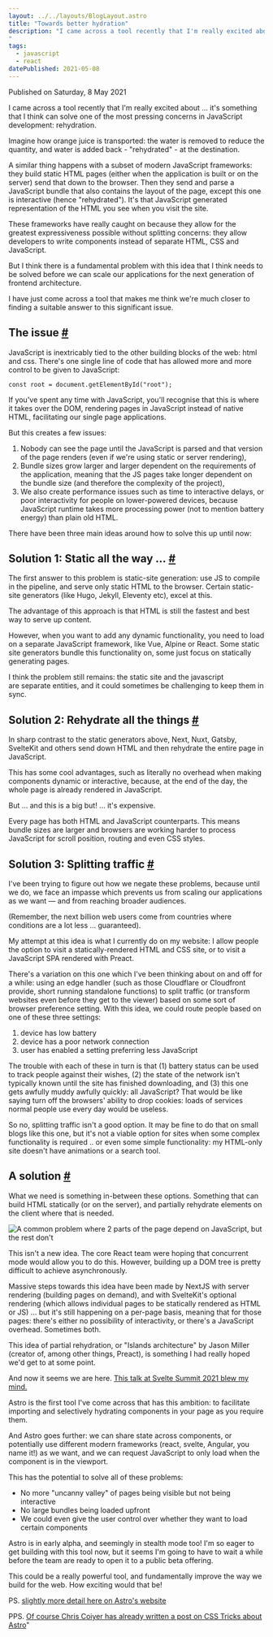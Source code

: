 ```yaml
---
layout: ../../layouts/BlogLayout.astro
title: "Towards better hydration"
description: "I came across a tool recently that I'm really excited about ... it's something that I think can solve one of the most pressing concerns in JavaScript development: rehydration.
"
tags: 
  - javascript
  - react
datePublished: 2021-05-08
---
```


Published on Saturday, 8 May 2021

I came across a tool recently that I'm really excited about ... it's something that I think can solve one of the most pressing concerns in JavaScript development: rehydration.

Imagine how orange juice is transported: the water is removed to reduce the quantity, and water is added back - "rehydrated" - at the destination.

A similar thing happens with a subset of modern JavaScript frameworks: they build static HTML pages (either when the application is built or on the server) send that down to the browser. Then they send and parse a JavaScript bundle that also contains the layout of the page, except this one is interactive (hence "rehydrated"). It's that JavaScript generated representation of the HTML you see when you visit the site.

These frameworks have really caught on because they allow for the greatest expressiveness possible without splitting concerns: they allow developers to write components instead of separate HTML, CSS and JavaScript.

But I think there is a fundamental problem with this idea that I think needs to be solved before we can scale our applications for the next generation of frontend architecture.

I have just come across a tool that makes me think we're much closer to finding a suitable answer to this significant issue.

## The issue [#](https://deliciousreverie.co.uk/posts/towards-better-rehydration/#the-issue)

JavaScript is inextricably tied to the other building blocks of the web: html and css. There's one single line of code that has allowed more and more control to be given to JavaScript:

```
const root = document.getElementById("root");
```

If you've spent any time with JavaScript, you'll recognise that this is where it takes over the DOM, rendering pages in JavaScript instead of native HTML, facilitating our single page applications.

But this creates a few issues:

1.  Nobody can see the page until the JavaScript is parsed and that version of the page renders (even if we're using static or server rendering),
2.  Bundle sizes grow larger and larger dependent on the requirements of the application, meaning that the JS pages take longer dependent on the bundle size (and therefore the complexity of the project),
3.  We also create performance issues such as time to interactive delays, or poor interactivity for people on lower-powered devices, because JavaScript runtime takes more processing power (not to mention battery energy) than plain old HTML.

There have been three main ideas around how to solve this up until now:

## Solution 1: Static all the way ... [#](https://deliciousreverie.co.uk/posts/towards-better-rehydration/#solution-1:-static-all-the-way-...)

The first answer to this problem is static-site generation: use JS to compile in the pipeline, and serve only static HTML to the browser. Certain static-site generators (like Hugo, Jekyll, Eleventy etc), excel at this.

The advantage of this approach is that HTML is still the fastest and best way to serve up content.

However, when you want to add any dynamic functionality, you need to load on a separate JavaScript framework, like Vue, Alpine or React. Some static site generators bundle this functionality on, some just focus on statically generating pages.

I think the problem still remains: the static site and the javascript are separate entities, and it could sometimes be challenging to keep them in sync.

## Solution 2: Rehydrate all the things [#](https://deliciousreverie.co.uk/posts/towards-better-rehydration/#solution-2:-rehydrate-all-the-things)

In sharp contrast to the static generators above, Next, Nuxt, Gatsby, SvelteKit and others send down HTML and then rehydrate the entire page in JavaScript.

This has some cool advantages, such as literally no overhead when making components dynamic or interactive, because, at the end of the day, the whole page is already rendered in JavaScript.

But ... and this is a big but! ... it's expensive.

Every page has both HTML and JavaScript counterparts. This means bundle sizes are larger and browsers are working harder to process JavaScript for scroll position, routing and even CSS styles.

## Solution 3: Splitting traffic [#](https://deliciousreverie.co.uk/posts/towards-better-rehydration/#solution-3:-splitting-traffic)

I've been trying to figure out how we negate these problems, because until we do, we face an impasse which prevents us from scaling our applications as we want — and from reaching broader audiences.

(Remember, the next billion web users come from countries where conditions are a lot less ... guaranteed).

My attempt at this idea is what I currently do on my website: I allow people the option to visit a statically-rendered HTML and CSS site, or to visit a JavaScript SPA rendered with Preact.

There's a variation on this one which I've been thinking about on and off for a while: using an edge handler (such as those Cloudflare or Cloudfront provide, short running standalone functions) to split traffic (or transform websites even before they get to the viewer) based on some sort of browser preference setting. With this idea, we could route people based on one of these three settings:

1.  device has low battery
2.  device has a poor network connection
3.  user has enabled a setting preferring less JavaScript

The trouble with each of these in turn is that (1) battery status can be used to track people against their wishes, (2) the state of the network isn't typically known until the site has finished downloading, and (3) this one gets awfully muddy awfully quickly: all JavaScript? That would be like saying turn off the browsers' ability to drop cookies: loads of services normal people use every day would be useless.

So no, splitting traffic isn't a good option. It may be fine to do that on small blogs like this one, but it's not a viable option for sites when some complex functionality is required .. or even some simple functionality: my HTML-only site doesn't have animations or a search tool.

## A solution [#](https://deliciousreverie.co.uk/posts/towards-better-rehydration/#a-solution)

What we need is something in-between these options. Something that can build HTML statically (or on the server), and partially rehydrate elements on the client where that is needed.

![A common problem where 2 parts of the page depend on JavaScript, but the rest don't](https://d13mv7x44wu31f.cloudfront.net/files/8larcbglz-partial-rehydration.png)

This isn't a new idea. The core React team were hoping that concurrent mode would allow you to do this. However, building up a DOM tree is pretty difficult to achieve asynchronously.

Massive steps towards this idea have been made by NextJS with server rendering (building pages on demand), and with SvelteKit's optional rendering (which allows individual pages to be statically rendered as HTML or JS) ... but it's still happening on a per-page basis, meaning that for those pages: there's either no possibility of interactivity, or there's a JavaScript overhead. Sometimes both.

This idea of partial rehydration, or "Islands architecture" by Jason Miller (creator of, among other things, Preact), is something I had really hoped we'd get to at some point.

And now it seems we are here. [This talk at Svelte Summit 2021 blew my mind.](https://www.youtube.com/watch?t=10490&v=fnr9XWvjJHw&feature=emb_imp_woyt)

Astro is the first tool I've come across that has this ambition: to facilitate importing and selectively hydrating components in your page as you require them.

And Astro goes further: we can share state across components, or potentially use different modern frameworks (react, svelte, Angular, you name it!) as we want, and we can request JavaScript to only load when the component is in the viewport.

This has the potential to solve all of these problems:

-   No more "uncanny valley" of pages being visible but not being interactive
-   No large bundles being loaded upfront
-   We could even give the user control over whether they want to load certain components

Astro is in early alpha, and seemingly in stealth mode too! I'm so eager to get building with this tool now, but it seems I'm going to have to wait a while before the team are ready to open it to a public beta offering.

This could be a really powerful tool, and fundamentally improve the way we build for the web. How exciting would that be!

PS. [slightly more detail here on Astro's website](https://astro.build/)

PPS. [Of course Chris Coiyer has already written a post on CSS Tricks about Astro](https://css-tricks.com/astro/)"